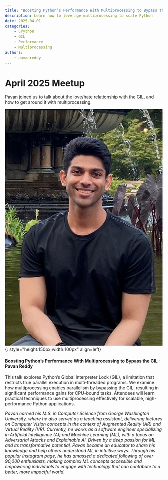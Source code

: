 ```yaml
---
title: "Boosting Python’s Performance With Multiprocessing to Bypass the GIL"
description: Learn how to leverage multiprocessing to scale Python
date: 2025-04-01
categories:
    - CPython
    - GIL
    - Performance
    - Multiprocessing
authors:
    - pavanreddy
---
```


# April 2025 Meetup

Pavan joined us to talk about the love/hate relationship with the GIL, and how to get around it with multiprocessing.

<!-- more -->
![Pavan Reddy Avatar](../../assets/images/PavanReddy.jpeg){: style="height:150px;width:100px" align=left}

#### Boosting Python’s Performance With Multiprocessing to Bypass the GIL - Pavan Reddy

This talk explores Python’s Global Interpreter Lock (GIL), a limitation that restricts true parallel execution in multi-threaded programs. We examine how multiprocessing enables parallelism by bypassing the GIL, resulting in significant performance gains for CPU-bound tasks. Attendees will learn practical techniques to use multiprocessing effectively for scalable, high-performance Python applications.

*Pavan earned his M.S. in Computer Science from George Washington University, where he also served as a teaching assistant, delivering lectures on Computer Vision concepts in the context of Augmented Reality (AR) and Virtual Reality (VR). Currently, he works as a software engineer specializing in Artificial Intelligence (AI) and Machine Learning (ML), with a focus on Adversarial Attacks and Explainable AI. Driven by a deep passion for ML and its transformative potential, Pavan became an educator to share his knowledge and help others understand ML in intuitive ways. Through his popular Instagram page, he has amassed a dedicated following of over 90,000 enthusiasts, making complex ML concepts accessible and empowering individuals to engage with technology that can contribute to a better, more
impactful world.*

